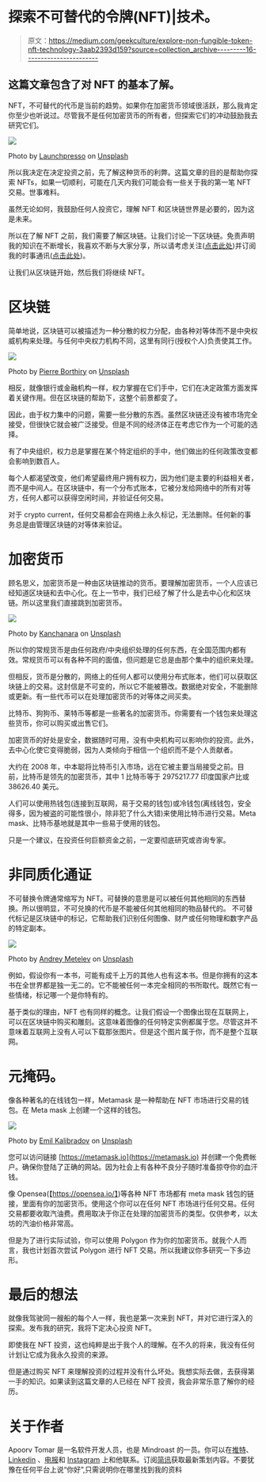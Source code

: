 # 探索不可替代的令牌(NFT)|技术。

> 原文：<https://medium.com/geekculture/explore-non-fungible-token-nft-technology-3aab2393d159?source=collection_archive---------16----------------------->

## 这篇文章包含了对 NFT 的基本了解。

NFT，不可替代的代币是当前的趋势。如果你在加密货币领域很活跃，那么我肯定你至少也听说过。尽管我不是任何加密货币的所有者，但探索它们的冲动鼓励我去研究它们。

![](img/ceae19364a45e571e662f171eb844bc4.png)

Photo by [Launchpresso](https://unsplash.com/@launchpresso?utm_source=medium&utm_medium=referral) on [Unsplash](https://unsplash.com?utm_source=medium&utm_medium=referral)

所以我决定在决定投资之前，先了解这种货币的利弊。这篇文章的目的是帮助你探索 NFTs，如果一切顺利，可能在几天内我们可能会有一些关于我的第一笔 NFT 交易。世事难料。

虽然无论如何，我鼓励任何人投资它，理解 NFT 和区块链世界是必要的，因为这是未来。

所以在了解 NFT 之前，我们需要了解区块链。让我们讨论一下区块链。免责声明我的知识在不断增长，我喜欢不断与大家分享，所以请考虑关注([点击此处](https://apoorv-tomar.medium.com/))并订阅我的时事通讯([点击此处](https://www.mindroast.com/newsletter))。

让我们从区块链开始，然后我们将继续 NFT。

# 区块链

简单地说，区块链可以被描述为一种分散的权力分配，由各种对等体而不是中央权威机构来处理。与任何中央权力机构不同，这里有同行(授权个人)负责使其工作。

![](img/e1f736ac2d48b72350f94f76f5c36904.png)

Photo by [Pierre Borthiry](https://unsplash.com/@peiobty?utm_source=medium&utm_medium=referral) on [Unsplash](https://unsplash.com?utm_source=medium&utm_medium=referral)

相反，就像银行或金融机构一样，权力掌握在它们手中，它们在决定政策方面发挥着关键作用。但在区块链的帮助下，这整个前景都变了。

因此，由于权力集中的问题，需要一些分散的东西。虽然区块链还没有被市场完全接受，但很快它就会被广泛接受。但是不同的经济体正在考虑它作为一个可能的选择。

有了中央组织，权力总是掌握在某个特定组织的手中，他们做出的任何政策改变都会影响到数百人。

每个人都渴望改变，他们希望最终用户拥有权力，因为他们是主要的利益相关者，而不是中间人。在区块链中，有一个分布式账本，它被分发给网络中的所有对等方，任何人都可以获得空闲时间，并验证任何交易。

对于 crypto current，任何交易都会在网络上永久标记，无法删除。任何新的事务总是由管理区块链的对等体来验证。

# 加密货币

顾名思义，加密货币是一种由区块链推动的货币。要理解加密货币，一个人应该已经知道区块链和去中心化。在上一节中，我们已经了解了什么是去中心化和区块链。所以这里我们直接跳到加密货币。

![](img/e135c442902045b78d3107f0ff080d34.png)

Photo by [Kanchanara](https://unsplash.com/@kanchanara?utm_source=medium&utm_medium=referral) on [Unsplash](https://unsplash.com?utm_source=medium&utm_medium=referral)

所以你的常规货币是由任何政府/中央组织处理的任何东西，在全国范围内都有效。常规货币可以有各种不同的面值，但问题是它总是由那个集中的组织来处理。

但相反，货币是分散的，网络上的任何人都可以使用分布式账本，他们可以获取区块链上的交易。这封信是不可变的，所以它不能被篡改。数据绝对安全，不能删除或更新。有一些代币可以在处理加密货币的对等体之间买卖。

比特币、狗狗币、莱特币等都是一些著名的加密货币。你需要有一个钱包来处理这些货币，你可以购买或出售它们。

加密货币的好处是安全，数据随时可用，没有中央机构可以影响你的投资。此外，去中心化使它变得脆弱，因为人类倾向于相信一个组织而不是个人贡献者。

大约在 2008 年，中本聪将比特币引入市场，远在它被主要当局接受之前。目前，比特币是领先的加密货币，其中 1 比特币等于 2975217.77 印度国家卢比或 38626.40 美元。

人们可以使用热钱包(连接到互联网，易于交易的钱包)或冷钱包(离线钱包，安全得多，因为被盗的可能性很小，除非犯了什么大错)来使用比特币进行交易。Meta mask、比特币基地就是其中一些易于使用的钱包。

只是一个建议，在投资任何巨额资金之前，一定要彻底研究或咨询专家。

# 非同质化通证

不可替换令牌通常缩写为 NFT。可替换的意思是可以被任何其他相同的东西替换。所以很明显，不可兑换的代币是不能被任何其他相同的物品替代的。
不可替代标记是区块链中的标记，它帮助我们识别任何图像、财产或任何物理和数字产品的特定副本。

![](img/d77e88c7d12dd1e9828d23bc9f1ffcba.png)

Photo by [Andrey Metelev](https://unsplash.com/@metelevan?utm_source=medium&utm_medium=referral) on [Unsplash](https://unsplash.com?utm_source=medium&utm_medium=referral)

例如，假设你有一本书，可能有成千上万的其他人也有这本书。但是你拥有的这本书在全世界都是独一无二的。它不能被任何一本完全相同的书所取代。既然它有一些情绪，标记哪一个是你特有的。

基于类似的理由，NFT 也有同样的概念。让我们假设一个图像出现在互联网上，可以在区块链中购买和雕刻。这意味着图像的任何特定实例都属于您。尽管这并不意味着互联网上没有人可以下载那张图片。但是这个图片属于你，而不是整个互联网。

# 元掩码。

像各种著名的在线钱包一样，Metamask 是一种帮助在 NFT 市场进行交易的钱包。在 Meta mask 上创建一个这样的钱包。

![](img/693ef21a753b8963e6666901b16ec919.png)

Photo by [Emil Kalibradov](https://unsplash.com/@emkal?utm_source=medium&utm_medium=referral) on [Unsplash](https://unsplash.com?utm_source=medium&utm_medium=referral)

您可以访问链接 [https://metamask.io](https://metamask.io) 并创建一个免费帐户。确保你登陆了正确的网站。因为社会上有各种不良分子随时准备掠夺你的血汗钱。

像 Opensea(【https://opensea.io/】)等各种 NFT 市场都有 meta mask 钱包的链接，里面有你的加密货币。使用这个你可以在任何 NFT 市场进行任何交易。任何交易都要收取汽油费。费用取决于你正在处理的加密货币的类型。仅供参考，以太坊的汽油价格非常高。

但是为了进行实际试验，你可以使用 Polygon 作为你的加密货币。就我个人而言，我也计划首次尝试 Polygon 进行 NFT 交易。所以我建议你多研究一下多边形。

# 最后的想法

就像我驾驶同一艘船的每个人一样，我也是第一次来到 NFT，并对它进行深入的探索。发布我的研究，我将下定决心投资 NFT。

即使我在 NFT 投资，这也纯粹是出于我个人的理解。在不久的将来，我没有任何计划让它成为我永久投资的来源。

但是通过购买 NFT 来理解投资的过程并没有什么坏处。我想实际去做，去获得第一手的知识。如果读到这篇文章的人已经在 NFT 投资，我会非常乐意了解你的经历。

# 关于作者

Apoorv Tomar 是一名软件开发人员，也是 Mindroast 的一员。你可以在[推特](https://twitter.com/apoorvtomar_)、 [Linkedin](https://www.linkedin.com/in/apoorvtomar/) 、[电报](https://t.me/ApoorvTomar)和 [Instagram](https://www.instagram.com/apoorvsinghtomar/) 上和他联系。订阅[简讯](https://www.mindroast.com/newsletter)获取最新策划内容。不要犹豫在任何平台上说“你好”,只需说明你在哪里找到我的资料